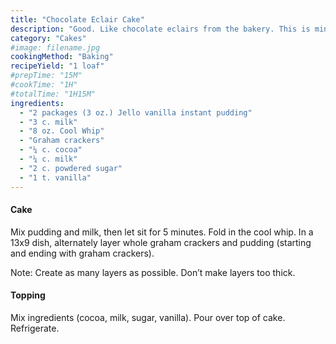```yaml
---
title: "Chocolate Eclair Cake"
description: "Good. Like chocolate eclairs from the bakery. This is mine and it’s pretty."
category: "Cakes"
#image: filename.jpg
cookingMethod: "Baking"
recipeYield: "1 loaf"
#prepTime: "15M"
#cookTime: "1H"
#totalTime: "1H15M"
ingredients:
  - "2 packages (3 oz.) Jello vanilla instant pudding"
  - "3 c. milk"
  - "8 oz. Cool Whip"
  - "Graham crackers"
  - "¼ c. cocoa"
  - "¼ c. milk"
  - "2 c. powdered sugar"
  - "1 t. vanilla"
---
```


#### Cake

Mix pudding and milk, then let sit for 5 minutes. Fold in the cool whip.
In a 13x9 dish, alternately layer whole graham crackers and pudding (starting and ending with graham crackers).

Note: Create as many layers as possible. Don’t make layers too thick.

#### Topping

Mix ingredients (cocoa, milk, sugar, vanilla). Pour over top of cake. Refrigerate.
